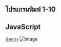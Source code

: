 ## โปรแกรมพิมพ์ 1-10
## JavaScript
[ตัวอย่าง](http://www.mindphp.com/%E0%B8%9A%E0%B8%97%E0%B9%80%E0%B8%A3%E0%B8%B5%E0%B8%A2%E0%B8%99%E0%B8%AD%E0%B8%AD%E0%B8%99%E0%B9%84%E0%B8%A5%E0%B8%99%E0%B9%8C/%E0%B8%AA%E0%B8%AD%E0%B8%99-javascript/2765-%E0%B8%9A%E0%B8%97%E0%B8%97%E0%B8%B5%E0%B9%88-14-javascript-for-loop.html)
![Image]()
